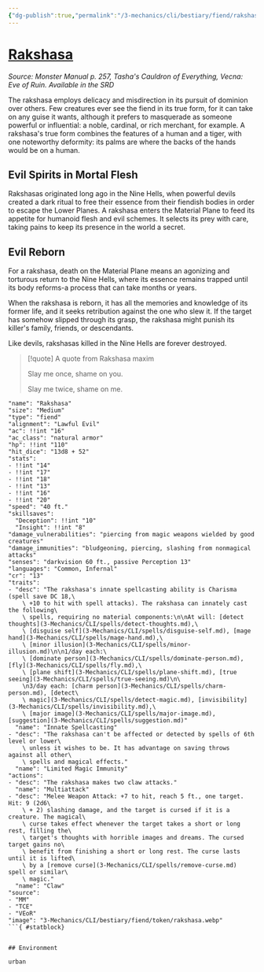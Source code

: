 ```yaml
---
{"dg-publish":true,"permalink":"/3-mechanics/cli/bestiary/fiend/rakshasa/","tags":["ttrpg-cli/compendium/src/5e/mm","ttrpg-cli/monster/cr/13","ttrpg-cli/monster/environment/urban","ttrpg-cli/monster/size/medium","ttrpg-cli/monster/type/fiend"],"noteIcon":""}
---
```


# [Rakshasa](3-Mechanics\CLI\bestiary\fiend/rakshasa.md)
*Source: Monster Manual p. 257, Tasha's Cauldron of Everything, Vecna: Eve of Ruin. Available in the <span title='Systems Reference Document (5.1)'>SRD</span>*  

The rakshasa employs delicacy and misdirection in its pursuit of dominion over others. Few creatures ever see the fiend in its true form, for it can take on any guise it wants, although it prefers to masquerade as someone powerful or influential: a noble, cardinal, or rich merchant, for example. A rakshasa's true form combines the features of a human and a tiger, with one noteworthy deformity: its palms are where the backs of the hands would be on a human.

## Evil Spirits in Mortal Flesh

Rakshasas originated long ago in the Nine Hells, when powerful devils created a dark ritual to free their essence from their fiendish bodies in order to escape the Lower Planes. A rakshasa enters the Material Plane to feed its appetite for humanoid flesh and evil schemes. It selects its prey with care, taking pains to keep its presence in the world a secret.

## Evil Reborn

For a rakshasa, death on the Material Plane means an agonizing and torturous return to the Nine Hells, where its essence remains trapped until its body reforms-a process that can take months or years.

When the rakshasa is reborn, it has all the memories and knowledge of its former life, and it seeks retribution against the one who slew it. If the target has somehow slipped through its grasp, the rakshasa might punish its killer's family, friends, or descendants.

Like devils, rakshasas killed in the Nine Hells are forever destroyed.

> [!quote] A quote from Rakshasa maxim  
> 
> Slay me once, shame on you.
> 
> Slay me twice, shame on me.


```statblock
"name": "Rakshasa"
"size": "Medium"
"type": "fiend"
"alignment": "Lawful Evil"
"ac": !!int "16"
"ac_class": "natural armor"
"hp": !!int "110"
"hit_dice": "13d8 + 52"
"stats":
- !!int "14"
- !!int "17"
- !!int "18"
- !!int "13"
- !!int "16"
- !!int "20"
"speed": "40 ft."
"skillsaves":
  "Deception": !!int "10"
  "Insight": !!int "8"
"damage_vulnerabilities": "piercing from magic weapons wielded by good creatures"
"damage_immunities": "bludgeoning, piercing, slashing from nonmagical attacks"
"senses": "darkvision 60 ft., passive Perception 13"
"languages": "Common, Infernal"
"cr": "13"
"traits":
- "desc": "The rakshasa's innate spellcasting ability is Charisma (spell save DC 18,\
    \ +10 to hit with spell attacks). The rakshasa can innately cast the following\
    \ spells, requiring no material components:\n\nAt will: [detect thoughts](3-Mechanics/CLI/spells/detect-thoughts.md),\
    \ [disguise self](3-Mechanics/CLI/spells/disguise-self.md), [mage hand](3-Mechanics/CLI/spells/mage-hand.md),\
    \ [minor illusion](3-Mechanics/CLI/spells/minor-illusion.md)\n\n1/day each:\
    \ [dominate person](3-Mechanics/CLI/spells/dominate-person.md), [fly](3-Mechanics/CLI/spells/fly.md),\
    \ [plane shift](3-Mechanics/CLI/spells/plane-shift.md), [true seeing](3-Mechanics/CLI/spells/true-seeing.md)\n\
    \n3/day each: [charm person](3-Mechanics/CLI/spells/charm-person.md), [detect\
    \ magic](3-Mechanics/CLI/spells/detect-magic.md), [invisibility](3-Mechanics/CLI/spells/invisibility.md),\
    \ [major image](3-Mechanics/CLI/spells/major-image.md), [suggestion](3-Mechanics/CLI/spells/suggestion.md)"
  "name": "Innate Spellcasting"
- "desc": "The rakshasa can't be affected or detected by spells of 6th level or lower\
    \ unless it wishes to be. It has advantage on saving throws against all other\
    \ spells and magical effects."
  "name": "Limited Magic Immunity"
"actions":
- "desc": "The rakshasa makes two claw attacks."
  "name": "Multiattack"
- "desc": "Melee Weapon Attack: +7 to hit, reach 5 ft., one target. Hit: 9 (2d6\
    \ + 2) slashing damage, and the target is cursed if it is a creature. The magical\
    \ curse takes effect whenever the target takes a short or long rest, filling the\
    \ target's thoughts with horrible images and dreams. The cursed target gains no\
    \ benefit from finishing a short or long rest. The curse lasts until it is lifted\
    \ by a [remove curse](3-Mechanics/CLI/spells/remove-curse.md) spell or similar\
    \ magic."
  "name": "Claw"
"source":
- "MM"
- "TCE"
- "VEoR"
"image": "3-Mechanics/CLI/bestiary/fiend/token/rakshasa.webp"
```{ #statblock}


## Environment

urban